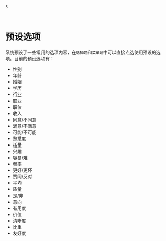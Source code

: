 ```index
5
```
```tag

```
```summary

```
# 预设选项
系统预设了一些常用的选项内容，在`选择题`和`菜单题`中可以直接点选使用预设的选项。目前的预设选项有：
+ 性别
+ 年龄
+ 婚姻
+ 学历
+ 行业
+ 职业
+ 职位
+ 收入
+ 同意/不同意
+ 满意/不满意
+ 可能/不可能
+ 熟悉度
+ 适量
+ 兴趣
+ 容易/难
+ 频率
+ 更好/更坏
+ 赞同/反对
+ 平均
+ 质量
+ 是/非
+ 意向
+ 有用度
+ 价值
+ 清晰度
+ 比重
+ 友好度